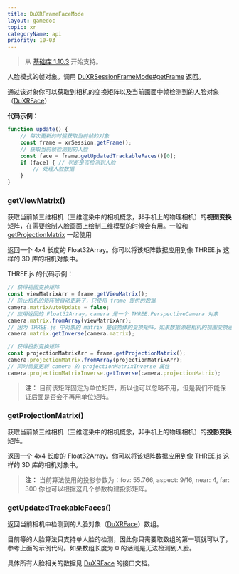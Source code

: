 ```yaml
---
title: DuXRFrameFaceMode
layout: gamedoc
topic: xr
categoryName: api
priority: 10-03
---
```


> 从 [基础库 1.10.3](/game/tutorials/version/releaseLog) 开始支持。

人脸模式的帧对象。调用 [DuXRSessionFrameMode#getFrame](/game/api/xr/DuXRSessionFaceMode#getFrame) 返回。

通过该对象你可以获取到相机的变换矩阵以及当前画面中帧检测到的人脸对象（[DuXRFace](/game/api/xr/DuXRFace)）


**代码示例：**
```js
function update() {
    // 每次更新的时候获取当前帧的对象
    const frame = xrSession.getFrame();
    // 获取当前帧检测到的人脸
    const face = frame.getUpdatedTrackableFaces()[0];
    if (face) { // 判断是否检测到人脸
        // 处理人脸数据
    }
}
```

### getViewMatrix()

获取当前帧三维相机（三维渲染中的相机概念，非手机上的物理相机）的**视图变换**矩阵，在需要绘制人脸画面上绘制三维模型的时候会有用。一般和 [getProjectionMatrix](/game/api/xr/DuXRFrameFaceMode/#getProjectionMatrix) 一起使用

返回一个 4x4 长度的 Float32Array。你可以将该矩阵数据应用到像 THREE.js 这样的 3D 库的相机对象中。

THREE.js 的代码示例：

```js
// 获得视图变换矩阵
const viewMatrixArr = frame.getViewMatrix();
// 防止相机的矩阵被自动更新了，只使用 frame 提供的数据
camera.matrixAutoUpdate = false;
// 应用返回的 Float32Array，camera 是一个 THREE.PerspectiveCamera 对象
camera.matrix.fromArray(viewMatrixArr);
// 因为 THREE.js 中对象的 matrix 是该物体的变换矩阵，如果数据源是相机的视图变换还需要求逆矩阵
camera.matrix.getInverse(camera.matrix);

// 获得投影变换矩阵
const projectionMatrixArr = frame.getProjectionMatrix();
camera.projectionMatrix.fromArray(projectionMatrixArr);
// 同时需要更新 camera 的 projectionMatrixInverse 属性
camera.projectionMatrixInverse.getInverse(camera.projectionMatrix);
```

> **注：** 目前该矩阵固定为单位矩阵，所以也可以忽略不用，但是我们不能保证后面是否会不再用单位矩阵。

### getProjectionMatrix()

获取当前帧三维相机（三维渲染中的相机概念，非手机上的物理相机）的**投影变换**矩阵。

返回一个 4x4 长度的 Float32Array。你可以将该矩阵数据应用到像 THREE.js 这样的 3D 库的相机对象中。


> **注：** 当前算法使用的投影参数为：fov: 55.766, aspect: 9/16, near: 4, far: 300 你也可以根据这几个参数构建投影矩阵。

### getUpdatedTrackableFaces()

返回当前相机中检测到的人脸对象（[DuXRFace](/game/api/xr/DuXRFace)）数组。

目前等的人脸算法只支持单人脸的检测，因此你只需要取数组的第一项就可以了，参考上面的示例代码。如果数组长度为 0 的话则是无法检测到人脸。

具体所有人脸相关的数据见 [DuXRFace](/game/api/xr/DuXRFace) 的接口文档。